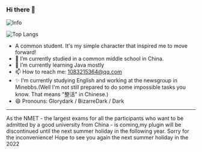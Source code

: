 ### Hi there 👋
![Info](https://github-readme-stats.vercel.app/api?username=glorydark&show_icons=true&theme=dracula)

![Top Langs](https://github-readme-stats.vercel.app/api/top-langs/?username=glorydark&card_width=445&layout=compact&theme=dracula)
- A common student. It's my simple character that inspired me to move forward!
- 🔭 I’m currently studied in a common middle school in China.
- 🌱 I’m currently learning Java mostly
- 📫 How to reach me: 1083215364@qq.com
- ✨ I‘m currently studying English and working at the newsgroup in Minebbs.(Well I'm not still prepared to do some impossible tasks you know. That means "整活" in Chinese.)
- 😄 Pronouns: Glorydark / BizarreDark / Dark
***
As the NMET - the largest exams for all the participants who want to be admitted by a good university from China - is coming,my plugin will be discontinued until the next summer holiday in the following year. Sorry for the inconvenience! Hope to see you again the next summer holiday in the 2022
